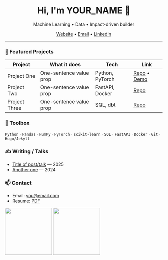 <!-- HERO -->
<h1 align="center">Hi, I'm YOUR_NAME 👋</h1>
<p align="center">Machine Learning • Data • Impact-driven builder</p>


<p align="center">
<a href="https://YOUR-SITE.com">Website</a> •
<a href="mailto:you@email.com">Email</a> •
<a href="https://www.linkedin.com/in/YOUR-LINKEDIN">LinkedIn</a>
</p>


---


### 🌟 Featured Projects


| Project | What it does | Tech | Link |
|---|---|---|---|
| Project One | One-sentence value prop | Python, PyTorch | [Repo](https://github.com/USER/REPO) • [Demo](https://demo-url) |
| Project Two | One-sentence value prop | FastAPI, Docker | [Repo](https://github.com/USER/REPO) |
| Project Three | One-sentence value prop | SQL, dbt | [Repo](https://github.com/USER/REPO) |


### 🧰 Toolbox


`Python` · `Pandas` · `NumPy` · `PyTorch` · `scikit-learn` · `SQL` · `FastAPI` · `Docker` · `Git` · `Hugo/Jekyll`


### ✍️ Writing / Talks
- [Title of post/talk](https://link) — 2025
- [Another one](https://link) — 2024


### 📫 Contact
- Email: you@email.com
- Resume: [PDF](https://link-to-resume.pdf)


<!-- Optional GitHub stats cards -->
<!-- Replace YOUR-USERNAME below; remove if you prefer ultra-minimal -->


<p align="left">
<img src="https://github-readme-stats.vercel.app/api?username=YOUR-USERNAME&show_icons=true&hide_title=true" height="150" />
<img src="https://github-readme-stats.vercel.app/api/top-langs/?username=YOUR-USERNAME&layout=compact" height="150" />
</p>
